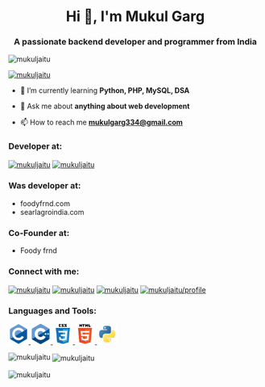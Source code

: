 <h1 align="center">Hi 👋, I'm Mukul Garg</h1>
<h3 align="center">A passionate backend developer and programmer from India</h3>

<p align="left"> <img src="https://komarev.com/ghpvc/?username=mukuljaitu&label=Profile%20views&color=0e75b6&style=flat" alt="mukuljaitu" /> </p>

<p align="left"> <a href="https://twitter.com/mukuljaitu" target="blank"><img src="https://img.shields.io/twitter/follow/mukuljaitu?logo=twitter&style=for-the-badge" alt="mukuljaitu" /></a> </p>

- 🌱 I’m currently learning **Python, PHP, MySQL, DSA**

- 💬 Ask me about **anything about web development**

- 📫 How to reach me **mukulgarg334@gmail.com**

<h3 align="left">Developer at:</h3>
<p align="left">
<a href="https://www.krishnaworshipplace.com" target="blank"><img align="center" src="https://static.wixstatic.com/media/6cead2_8817b966606f45b5af557c66f248246f~mv2.jpeg" alt="mukuljaitu" height="40" width="40" /></a>
<a href="https://www.icrabb2023.com" target="blank"><img align="center" src="https://static.wixstatic.com/media/6cead2_e15160c67e474f159c14e66e170b8aa3~mv2.jpg" alt="mukuljaitu" height="40" width="40" /></a>
</p>

<h3 align="left">Was developer at:</h3>
<p align="left">
<ul>
  <li>foodyfrnd.com</li>
  <li>searlagroindia.com</li>
</ul>
<h3 align="left">Co-Founder at:</h3>
<p align="left">
<ul>
  <li>Foody frnd</li>
</ul>

<h3 align="left">Connect with me:</h3>
<p align="left">
<a href="https://twitter.com/mukuljaitu" target="blank"><img align="center" src="https://raw.githubusercontent.com/rahuldkjain/github-profile-readme-generator/master/src/images/icons/Social/twitter.svg" alt="mukuljaitu" height="30" width="40" /></a>
<a href="https://fb.com/mukuljaitu" target="blank"><img align="center" src="https://raw.githubusercontent.com/rahuldkjain/github-profile-readme-generator/master/src/images/icons/Social/facebook.svg" alt="mukuljaitu" height="30" width="40" /></a>
<a href="https://instagram.com/mukuljaitu" target="blank"><img align="center" src="https://raw.githubusercontent.com/rahuldkjain/github-profile-readme-generator/master/src/images/icons/Social/instagram.svg" alt="mukuljaitu" height="30" width="40" /></a>
<a href="https://auth.geeksforgeeks.org/user/mukuljaitu/profile" target="blank"><img align="center" src="https://raw.githubusercontent.com/rahuldkjain/github-profile-readme-generator/master/src/images/icons/Social/geeks-for-geeks.svg" alt="mukuljaitu/profile" height="30" width="40" /></a>
</p>

<h3 align="left">Languages and Tools:</h3>
<p align="left"> <a href="https://www.cprogramming.com/" target="_blank" rel="noreferrer"> <img src="https://raw.githubusercontent.com/devicons/devicon/master/icons/c/c-original.svg" alt="c" width="40" height="40"/> </a> <a href="https://www.w3schools.com/cpp/" target="_blank" rel="noreferrer"> <img src="https://raw.githubusercontent.com/devicons/devicon/master/icons/cplusplus/cplusplus-original.svg" alt="cplusplus" width="40" height="40"/> </a> <a href="https://www.w3schools.com/css/" target="_blank" rel="noreferrer"> <img src="https://raw.githubusercontent.com/devicons/devicon/master/icons/css3/css3-original-wordmark.svg" alt="css3" width="40" height="40"/> </a> <a href="https://www.w3.org/html/" target="_blank" rel="noreferrer"> <img src="https://raw.githubusercontent.com/devicons/devicon/master/icons/html5/html5-original-wordmark.svg" alt="html5" width="40" height="40"/> </a> <a href="https://www.python.org" target="_blank" rel="noreferrer"> <img src="https://raw.githubusercontent.com/devicons/devicon/master/icons/python/python-original.svg" alt="python" width="40" height="40"/> </a> </p>

<p><img align="left" src="https://github-readme-stats.vercel.app/api/top-langs?username=mukuljaitu&show_icons=true&locale=en&layout=compact" alt="mukuljaitu" /></p>

<p>&nbsp;<img align="center" src="https://github-readme-stats.vercel.app/api?username=mukuljaitu&show_icons=true&locale=en" alt="mukuljaitu" /></p>

<p><img align="center" src="https://github-readme-streak-stats.herokuapp.com/?user=mukuljaitu&" alt="mukuljaitu" /></p>
